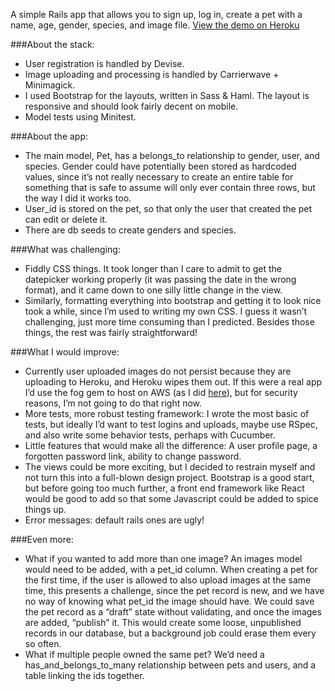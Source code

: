 A simple Rails app that allows you to sign up, log in, create a pet with a name, age, gender, species, and image file. [View the demo on Heroku](immense-hollows-85513.herokuapp.com)

###About the stack:
- User registration is handled by Devise.
- Image uploading and processing is handled by Carrierwave + Minimagick.
- I used Bootstrap for the layouts, written in Sass & Haml. The layout is responsive and should look fairly decent on mobile.
- Model tests using Minitest.

###About the app:
- The main model, Pet, has a belongs_to relationship to gender, user, and species. Gender could have potentially been stored as hardcoded values, since it’s not really necessary to create an entire table for something that is safe to assume will only ever contain three rows, but the way I did it works too.
- User_id is stored on the pet, so that only the user that created the pet can edit or delete it.
- There are db seeds to create genders and species.

###What was challenging:
- Fiddly CSS things. It took longer than I care to admit to get the datepicker working properly (it was passing the date in the wrong format), and it came down to one silly little change in the view.
- Similarly, formatting everything into bootstrap and getting it to look nice took a while, since I’m used to writing my own CSS. I guess it wasn’t challenging, just more time consuming than I predicted. Besides those things, the rest was fairly straightforward!

###What I would improve:
- Currently user uploaded images do not persist because they are uploading to Heroku, and Heroku wipes them out. If this were a real app I’d use the fog gem to host on AWS (as I did [here](https://github.com/katherinel/katherineleippercom/blob/10d2950667f0b95d4e274716dd030e864522fbf6/config/initializers/carrierwave.rb)), but for security reasons, I’m not going to do that right now.
- More tests, more robust testing framework: I wrote the most basic of tests, but ideally I’d want to test logins and uploads, maybe use RSpec, and also write some behavior tests, perhaps with Cucumber.
- Little features that would make all the difference: A user profile page, a forgotten password link, ability to change password.
- The views could be more exciting, but I decided to restrain myself and not turn this into a full-blown design project. Bootstrap is a good start, but before going too much further, a front end framework like React would be good to add so that some Javascript could be added to spice things up.
- Error messages: default rails ones are ugly!

###Even more:
- What if you wanted to add more than one image? An images model would need to be added, with a pet_id column. When creating a pet for the first time, if the user is allowed to also upload images at the same time, this presents a challenge, since the pet record is new, and we have no way of knowing what pet_id the image should have. We could save the pet record as a “draft” state without validating, and once the images are added, “publish” it. This would create some loose, unpublished records in our database, but a background job could erase them every so often.
- What if multiple people owned the same pet? We’d need a has_and_belongs_to_many relationship between pets and users, and a table linking the ids together.